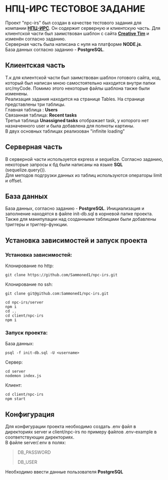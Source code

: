 # НПЦ-ИРС ТЕСТОВОЕ ЗАДАНИЕ

Проект "npc-irs" был создан в качестве тестового задания 
для компании [**НПЦ-ИРС**](http://npcirs.ru/). 
Он содержит серверную и клиентскую часть. Для клиентской части был заимствован 
шаблон с сайта [**Creative Tim**](https://www.creative-tim.com/) и изменён согласно заданию.  
Серверная часть была написана с нуля на платформе **NODE.js**.  
База данных согласно заданию - **PostgreSQL**.

## Клиентская часть

Т.к для клиентской части был заимствован шаблон готового сайта, 
код, который был написан мною самостоятельно находится внутри папки src/myCode.
Помимо этого некоторые файлы шаблона также были изменены.  
Реализация задания находится на странице Tables. На странице представлены три
таблицы.  
Главная таблица : **Users**  
Связанная таблица: **Recent tasks**  
Третья таблица **Unassigned tasks** отображает task, у которого нет назначенного user и была 
добавлена для полноты картины.  
В двух основных таблицах реализован "infinite loading"

## Серверная часть

В серверной части используется express и sequelize. Согласно заданию, некоторые
запросы к бд были написаны на языке **SQL** (sequelize.query()).  
Для методов подгрузки данных из таблиц используются операторы limit и offset.

## База данных

База данных, согласно заданию - **PostgreSQL**. Инициализация и заполнение
находятся в файле init-db.sql в корневой папке проекта. Также для манипулации над
созданными таблицами были добавлены триггеры и триггер-функции.

## Установка зависимостей и запуск проекта

### Установка зависимостей:

Клонирование по http:

```shell
git clone https://github.com/Sammoned1/npc-irs.git
```

Клонирование по ssh:

```shell
git clone git@github.com:Sammoned1/npc-irs.git
```

```shell
cd npc-irs/server
npm i
cd ..
cd client/npc-irs
npm i
```

### Запуск проекта:

База данных:  

```shell
psql -f init-db.sql -U <username>
```

Сервер:

```shell
cd server
nodemon index.js
```

Клиент:

```shell
cd client/npc-irs
npm start
```

## Конфигурация

Для конфигурации проекта необходимо создать .env файл в директориях 
server и client/npc-irs по примеру файлов .env-example в соответствующих директориях.  
В файле server/.env в полях:  

> DB_PASSWORD  
>
> DB_USER  
  
Необходимо ввести данные пользователя **PostgreSQL**
